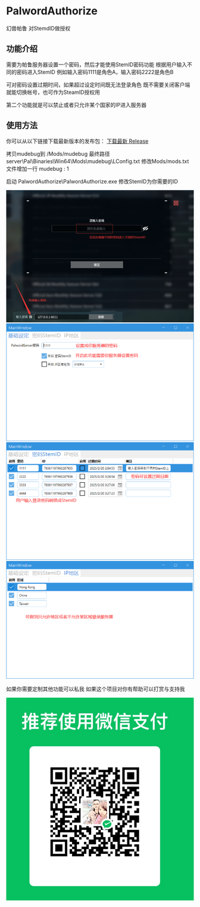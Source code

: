 # PalwordAuthorize
幻兽帕鲁 对StemdID做授权

## 功能介绍
需要为帕鲁服务器设置一个密码，然后才能使用StemID密码功能
根据用户输入不同的密码进入StemID
例如输入密码1111是角色A，输入密码2222是角色B

可对密码设置过期时间，如果超过设定时间既无法登录角色
既不需要关闭客户端就能切换帐号，也可作为SteamID授权用


第二个功能就是可以禁止或者只允许某个国家的IP进入服务器

## 使用方法

你可以从以下链接下载最新版本的发布包：
[下载最新 Release](https://github.com/mudebug77/PalwordAuthorize/releases/latest)

拷贝mudebug到 <UE4SS install>/Mods/mudebug
最终路径 server\Pal\Binaries\Win64\Mods\mudebug\LConfig.txt
修改Mods/mods.txt 文件增加一行 mudebug : 1

启动 PalwordAuthorize\PalwordAuthorize.exe 修改StemID为你需要的ID



![功能0](Images/0.png)
![功能1](Images/1.png)
![功能2](Images/2.png)
![功能3](Images/3.png)


如果你需要定制其他功能可以私我
如果这个项目对你有帮助可以打赏与支持我

![打赏](Images/vx_ds.png)
